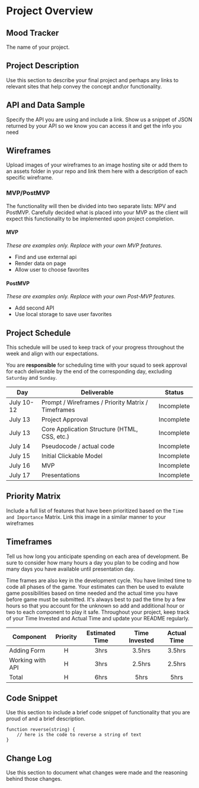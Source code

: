 # Project Overview

## Mood Tracker

The name of your project.

## Project Description

Use this section to describe your final project and perhaps any links to relevant sites that help convey the concept and\or functionality.

## API and Data Sample

Specify the API you are using and include a link. Show us a snippet of JSON returned by your API so we know you can access it and get the info you need

## Wireframes

Upload images of your wireframes to an image hosting site or add them to an assets folder in your repo and link them here with a description of each specific wireframe.

### MVP/PostMVP

The functionality will then be divided into two separate lists: MPV and PostMVP.  Carefully decided what is placed into your MVP as the client will expect this functionality to be implemented upon project completion.  

#### MVP 
*These are examples only. Replace with your own MVP features.*

- Find and use external api 
- Render data on page 
- Allow user to choose favorites 

#### PostMVP  
*These are examples only. Replace with your own Post-MVP features.*

- Add second API
- Use local storage to save user favorites

## Project Schedule

This schedule will be used to keep track of your progress throughout the week and align with our expectations.  

You are **responsible** for scheduling time with your squad to seek approval for each deliverable by the end of the corresponding day, excluding `Saturday` and `Sunday`.

|  Day | Deliverable | Status
|---|---| ---|
|July 10-12| Prompt / Wireframes / Priority Matrix / Timeframes | Incomplete
|July 13| Project Approval | Incomplete
|July 13| Core Application Structure (HTML, CSS, etc.) | Incomplete
|July 14| Pseudocode / actual code | Incomplete
|July 15| Initial Clickable Model  | Incomplete
|July 16| MVP | Incomplete
|July 17| Presentations | Incomplete

## Priority Matrix

Include a full list of features that have been prioritized based on the `Time and Importance` Matrix.  Link this image in a similar manner to your wireframes

## Timeframes

Tell us how long you anticipate spending on each area of development. Be sure to consider how many hours a day you plan to be coding and how many days you have available until presentation day.

Time frames are also key in the development cycle.  You have limited time to code all phases of the game.  Your estimates can then be used to evalute game possibilities based on time needed and the actual time you have before game must be submitted. It's always best to pad the time by a few hours so that you account for the unknown so add and additional hour or two to each component to play it safe. Throughout your project, keep track of your Time Invested and Actual Time and update your README regularly.

| Component | Priority | Estimated Time | Time Invested | Actual Time |
| --- | :---: |  :---: | :---: | :---: |
| Adding Form | H | 3hrs| 3.5hrs | 3.5hrs |
| Working with API | H | 3hrs| 2.5hrs | 2.5hrs |
| Total | H | 6hrs| 5hrs | 5hrs |

## Code Snippet

Use this section to include a brief code snippet of functionality that you are proud of and a brief description.  

```
function reverse(string) {
	// here is the code to reverse a string of text
}
```

## Change Log
 Use this section to document what changes were made and the reasoning behind those changes.  
